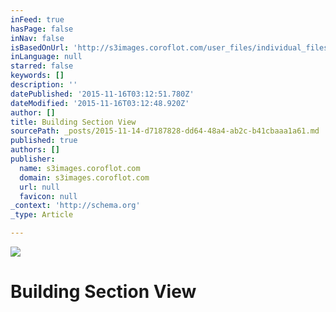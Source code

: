 ```yaml
---
inFeed: true
hasPage: false
inNav: false
isBasedOnUrl: 'http://s3images.coroflot.com/user_files/individual_files/original_327436_ktraygkhy3eo67lklskkb3h90.png'
inLanguage: null
starred: false
keywords: []
description: ''
datePublished: '2015-11-16T03:12:51.780Z'
dateModified: '2015-11-16T03:12:48.920Z'
author: []
title: Building Section View
sourcePath: _posts/2015-11-14-d7187828-dd64-48a4-ab2c-b41cbaaa1a61.md
published: true
authors: []
publisher:
  name: s3images.coroflot.com
  domain: s3images.coroflot.com
  url: null
  favicon: null
_context: 'http://schema.org'
_type: Article

---
```

![](http://s3images.coroflot.com/user_files/individual_files/original_327436_ktraygkhy3eo67lklskkb3h90.png)

# Building Section View